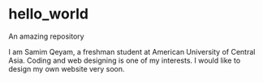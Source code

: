 # hello_world
An amazing repository

I am Samim Qeyam, a freshman student at American University of Central Asia. Coding and web designing is one of my interests. I would like to design my own website very soon. 
